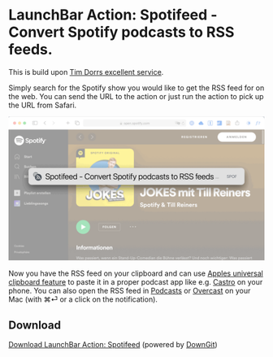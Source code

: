 # LaunchBar Action: Spotifeed - Convert Spotify podcasts to RSS feeds.

This is build upon [Tim Dorrs excellent service](https://github.com/timdorr/spotifeed). 

Simply search for the Spotify show you would like to get the RSS feed for on the web. You can send the URL to the action or just run the action to pick up the URL from Safari. 
 
<img src="spotifeed.gif" width="600"/> 

Now you have the RSS feed on your clipboard and can use [Apples universal clipboard feature](https://support.apple.com/en-us/HT209460) to paste it in a proper podcast app like e.g. [Castro](https://castro.fm) on your phone. You can also open the RSS feed in [Podcasts](https://www.apple.com/apple-podcasts/) or [Overcast](https://overcast.fm) on your Mac (with ⌘⏎ or a click on the notification).  

## Download

[Download LaunchBar Action: Spotifeed](https://minhaskamal.github.io/DownGit/#/home?url=https://github.com/Ptujec/LaunchBar/tree/master/Spotifeed) (powered by [DownGit](https://github.com/MinhasKamal/DownGit))